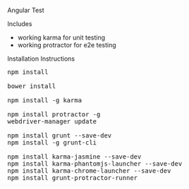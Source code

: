 Angular Test

Includes
- working karma for unit testing
- working protractor for e2e testing

Installation Instructions

<pre>
npm install

bower install

npm install -g karma

npm install protractor -g
webdriver-manager update

npm install grunt --save-dev
npm install -g grunt-cli

npm install karma-jasmine --save-dev
npm install karma-phantomjs-launcher --save-dev
npm install karma-chrome-launcher --save-dev
npm install grunt-protractor-runner
</pre>